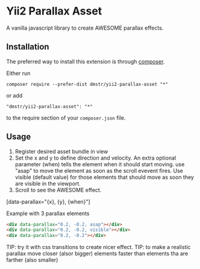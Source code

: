 Yii2 Parallax Asset
===================
A vanilla javascript library to create AWESOME parallax effects.

Installation
------------

The preferred way to install this extension is through [composer](http://getcomposer.org/download/).

Either run

```
composer require --prefer-dist dmstr/yii2-parallax-asset "*"
```

or add

```
"dmstr/yii2-parallax-asset": "*"
```

to the require section of your `composer.json` file.


Usage
-----

1. Register desired asset bundle in view
2. Set the x and y  to define direction and velocity. An extra optional parameter
(when) tells the element when it should start moving. use "asap" to move the element
as soon as the scroll evevent fires. Use visible (default value) for those elements
that should move as soon they are visible in the viewport.
3. Scroll to see the AWESOME effect.

[data-parallax="{x}, {y}, {when}"]

Example with 3 parallax elements

```html
<div data-parallax="0.2, -0.2, asap"></div>
<div data-parallax="0.2, -0.2, visible"></div>
<div data-parallax="0.2, -0.2"></div>
```

TIP: try it with css transitions to create nicer effect.
TIP: to make a realistic parallax move closer (alsor bigger) elements faster than
elements tha are farther (also smaller)